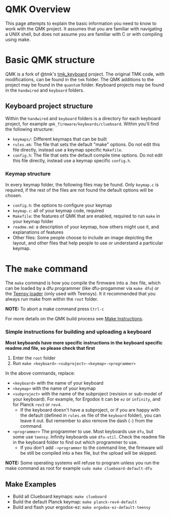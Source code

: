# QMK Overview

This page attempts to explain the basic information you need to know to work with the QMK project. It assumes that you are familiar with navigating a UNIX shell, but does not assume you are familiar with C or with compiling using make.

# Basic QMK structure

QMK is a fork of @tmk's [tmk_keyboard](https://github.com/tmk/tmk_keyboard) project. The original TMK code, with modifications, can be found in the `tmk` folder. The QMK additions to the project may be found in the `quantum` folder. Keyboard projects may be found in the `handwired` and `keyboard` folders.

## Keyboard project structure

Within the `handwired` and `keyboard` folders is a directory for each keyboard project, for example `qmk_firmware/keyboards/clueboard`. Within you'll find the following structure:

* `keymaps/`: Different keymaps that can be built
* `rules.mk`: The file that sets the default "make" options. Do not edit this file directly, instead use a keymap specific `Makefile`.
* `config.h`: The file that sets the default compile time options. Do not edit this file directly, instead use a keymap specific `config.h`.

### Keymap structure

In every keymap folder, the following files may be found. Only `keymap.c` is required, if the rest of the files are not found the default options will be chosen.

* `config.h`: the options to configure your keymap
* `keymap.c`: all of your keymap code, required
* `Makefile`: the features of QMK that are enabled, required to run `make` in your keymap folder
* `readme.md`: a description of your keymap, how others might use it, and explanations of features
* Other files: Some people choose to include an image depicting the layout, and other files that help people to use or understand a particular keymap.

# The `make` command

The `make` command is how you compile the firmware into a .hex file, which can be loaded by a dfu programmer (like dfu-progammer via `make dfu`) or the [Teensy loader](https://www.pjrc.com/teensy/loader.html) (only used with Teensys). It it recommended that you always run make from within the `root` folder.

**NOTE:** To abort a make command press `Ctrl-c`

For more details on the QMK build process see [Make Instructions](Make-Instructions).

### Simple instructions for building and uploading a keyboard

**Most keyboards have more specific instructions in the keyboard specific readme.md file, so please check that first**

1. Enter the `root` folder
2. Run `make <keyboard>-<subproject>-<keymap>-<programmer>`

In the above commands, replace:

* `<keyboard>` with the name of your keyboard
* `<keymap>` with the name of your keymap
* `<subproject>` with the name of the subproject (revision or sub-model of your keyboard). For example, for Ergodox it can be `ez` or `infinity`, and for Planck `rev3` or `rev4`.
  * If the keyboard doesn't have a subproject, or if you are happy with the default (defined in `rules.mk` file of the `keyboard` folder), you can leave it out. But remember to also remove the dash (`-`) from the command.
* `<programmer>` The programmer to use. Most keyboards use `dfu`, but some use `teensy`. Infinity keyboards use `dfu-util`. Check the readme file in the keyboard folder to find out which programmer to use.
  * If you  don't add `-<programmer` to the command line, the firmware will be still be compiled into a hex file, but the upload will be skipped.

**NOTE:** Some operating systems will refuse to program unless you run the make command as root for example `sudo make clueboard-default-dfu`

## Make Examples

* Build all Clueboard keymaps: `make clueboard`
* Build the default Planck keymap: `make planck-rev4-default`
* Build and flash your ergodox-ez: `make ergodox-ez-default-teensy`